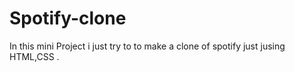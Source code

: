 # Spotify-clone

In this mini Project i just try to to make a clone of spotify just jusing HTML,CSS .
